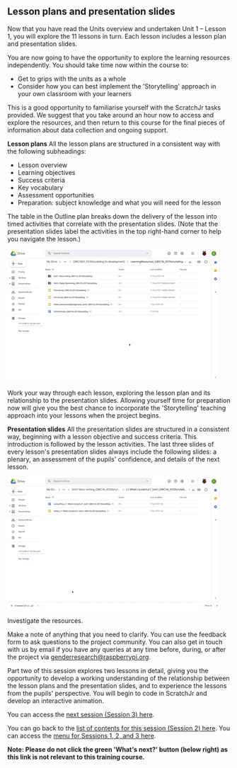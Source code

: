 ## Lesson plans and presentation slides
Now that you have read the Units overview and undertaken Unit 1 – Lesson 1, you will explore the 11 lessons in turn. Each lesson includes a lesson plan and presentation slides.

You are now going to have the opportunity to explore the learning resources independently. You should take time now within the course to:
+ Get to grips with the units as a whole
+ Consider how you can best implement the 'Storytelling' approach in your own classroom with your learners

This is a good opportunity to familiarise yourself with the ScratchJr tasks provided. We suggest that you take around an hour now to access and explore the resources, and then return to this course for the final pieces of information about data collection and ongoing support.

**Lesson plans**
All the lesson plans are structured in a consistent way with the following subheadings:
+ Lesson overview
+ Learning objectives
+ Success criteria
+ Key vocabulary
+ Assessment opportunities
+ Preparation: subject knowledge and what you will need for the lesson

The table in the Outline plan breaks down the delivery of the lesson into timed activities that correlate with the presentation slides. (Note that the presentation slides label the activities in the top right-hand corner to help you navigate the lesson.)

![Modelling Outline Plan](images/ks1storytelling-OutlinePlan.gif)

Work your way through each lesson, exploring the lesson plan and its relationship to the presentation slides. Allowing yourself time for preparation now will give you the best chance to incorporate the 'Storytelling' teaching approach into your lessons when the project begins. 

**Presentation slides**
All the presentation slides are structured in a consistent way, beginning with a lesson objective and success criteria. This introduction is followed by the lesson activities. The last three slides of every lesson's presentation slides always include the following slides: a plenary, an assessment of the pupils' confidence, and details of the next lesson.

![Modelling explore Presentation Slides](images/ks1storytelling-PresentationSlides.gif)

Investigate the resources.

Make a note of anything that you need to clarify. You can use the feedback form to ask questions to the project community. You can also get in touch with us by email if you have any queries at any time before, during, or after the project via [genderresearch@raspberrypi.org](mailto:genderresearch@raspberrypi.org).

Part two of this session explores two lessons in detail, giving you the opportunity to develop a working understanding of the relationship between the lesson plans and the presentation slides, and to experience the lessons from the pupils' perspective. You will begin to code in ScratchJr and develop an interactive animation.

You can access the [next session (Session 3) here](https://projects.raspberrypi.org/en/projects/KS1StorytellingTraining_Session3_GBICi1b).

You can go back to the [list of contents for this session (Session 2) here](https://projects.raspberrypi.org/en/projects/KS1StorytellingTraining_Session2_GBICi1b). 
You can access the [menu for Sessions 1, 2, and 3 here](https://projects.raspberrypi.org/en/pathways/ks1-storytellingtraining-gbici1b).

**Note: Please do not click the green 'What's next?' button (below right) as this link is not relevant to this training course.**
